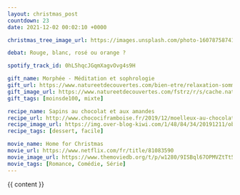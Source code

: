 ```yaml
---
layout: christmas_post
countdown: 23
date: 2021-12-02 00:02:10 +0000

christmas_tree_image_url: https://images.unsplash.com/photo-1607875874143-61160aba979c?crop=entropy&cs=tinysrgb&fit=max&fm=jpg&ixid=MnwyNzc3MTF8MHwxfHNlYXJjaHw0OHx8Y2hyaXN0bWFzJTIwdHJlZXxlbnwwfDF8fHwxNjM4NDExNTM4&ixlib=rb-1.2.1&q=80&w=1080

debat: Rouge, blanc, rosé ou orange ?

spotify_track_id: 0hL5hqcJGqmXagvOvg4s9H

gift_name: Morphée - Méditation et sophrologie
gift_url: https://www.natureetdecouvertes.com/bien-etre/relaxation-sommeil/appareils-sommeil/morphee-box-meditation-et-sophrologie-15204880
gift_image_url: https://www.natureetdecouvertes.com/fstrz/r/s/cache.natureetdecouvertes.com/Medias/Images/Articles/15204880/morph-e-box-m-ditation-et-sophrologie-15204880_15.jpg?width=610&height=610&frz-v=358
gift_tags: [moinsde100, mixte]

recipe_name: Sapins au chocolat et aux amandes
recipe_url: http://www.chocociframboise.fr/2019/12/moelleux-au-chocolat-amandes-comme-des-sapins-de-noel.html
recipe_image_url: https://img.over-blog-kiwi.com/1/48/84/34/20191211/ob_1e021a_img-1909.jpg#width=1067&height=1600
recipe_tags: [dessert, facile]

movie_name: Home for Christmas
movie_url: https://www.netflix.com/fr/title/81083590
movie_image_url: https://www.themoviedb.org/t/p/w1280/9ISBql67OPMVZtTt5ZBWD3FBQpG.jpg
movie_tags: [Romance, Comédie, Série]
---
```


{{ content }}


